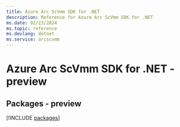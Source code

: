 ```yaml
---
title: Azure Arc ScVmm SDK for .NET
description: Reference for Azure Arc ScVmm SDK for .NET
ms.date: 02/23/2024
ms.topic: reference
ms.devlang: dotnet
ms.service: arcscvmm
---
```

# Azure Arc ScVmm SDK for .NET - preview
## Packages - preview
[!INCLUDE [packages](arc-scvmm-index.md)]